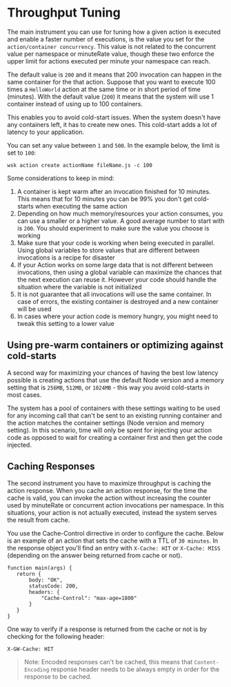 # Throughput Tuning

The main instrument you can use for tuning how a given action is executed and enable a faster number of executions, is the value you set for the `action/container concurrency`. This value is not related to the concurrent value per namespace or minuteRate value, though these two enforce the upper limit for actions executed per minute your namespace can reach.

The default value is `200` and it means that 200 invocation can happen in the same container for the that action. Suppose that you want to execute 100 times a `HelloWorld` action at the same time or in short period of time (minutes). With the default value (`200`) it means that the system will use 1  container instead of using up to 100 containers.

This enables you to avoid cold-start issues. When the system doesn't have any containers left, it has to create new ones. This cold-start adds a lot of latency to your application.

You can set any value between `1` and `500`. In the example below, the limit is set to `100`:
```
wsk action create actionName fileName.js -c 100
```

Some considerations to keep in mind:
1. A container is kept warm after an invocation finished for 10 minutes. This means that for 10 minutes you can be 99% you don't get cold-starts when executing the same action
2. Depending on how much memory/resources your action consumes, you can use a smaller or a higher value. A good average number to start with is `200`. You should experiment to make sure the value you choose is working 
3. Make sure that your code is working when being executed in parallel. Using global variables to store values that are different between invocations is a recipe for disaster
4. If your Action works on some large data that is not different between invocations, then using a global variable can maximize the chances that the next execution can reuse it. However your code should handle the situation where the variable is not initialized
5. It is not guarantee that all invocations will use the same container. In case of errors, the existing container is destroyed and a new container will be used
6. In cases where your action code is memory hungry, you might need to tweak this setting to a lower value 


## Using pre-warm containers or optimizing against cold-starts

A second way for maximizing your chances of having the best low latency possible is creating actions that use the default Node version and a memory setting that is `256MB`, `512MB`, or `1024MB` - this way you avoid cold-starts in most cases. 

The system has a pool of containers with these settings waiting to be used for any incoming call that can't be sent to an existing running container and the action matches the container settings (Node version and memory setting). In this scenario, time will only be spent for injecting your action code as opposed to wait for creating a container first and then get the code injected.

## Caching Responses

The second instrument you have to maximize throughput is caching the action response. When you cache an action response, for the time the cache is valid, you can invoke the action without increasing the counter used by minuteRate or concurrent action invocations per namespace. In this situations, your action is not actually executed, instead the system serves the result from cache.

You use the Cache-Control dirrective in order to configure the cache. Below is an example of an action that sets the cache with a TTL of `30 minutes`. In the response object you'll find an entry with `X-Cache: HIT` or `X-Cache: MISS` (depending on the answer being returned from cache or not). 
```
function main(args) {
   return {
       body: "OK",
       statusCode: 200,
       headers: {
           "Cache-Control": "max-age=1800"
       }
   }
}
```

One way to verify if a response is returned from the cache or not is by checking for the following header:
```
X-GW-Cache: HIT
```

> Note: Encoded responses can't be cached, this means that `Content-Encoding` response header needs to be always empty in order for the response to be cached. 
